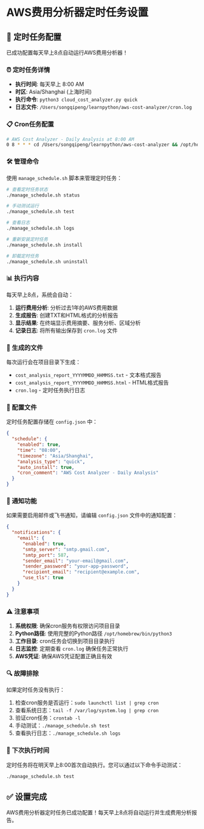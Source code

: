 # AWS费用分析器定时任务设置

## 🎯 定时任务配置

已成功配置每天早上8点自动运行AWS费用分析器！

### ⏰ 定时任务详情

- **执行时间**: 每天早上 8:00 AM
- **时区**: Asia/Shanghai (上海时间)
- **执行命令**: `python3 cloud_cost_analyzer.py quick`
- **日志文件**: `/Users/songqipeng/learnpython/aws-cost-analyzer/cron.log`

### 📋 Cron任务配置

```bash
# AWS Cost Analyzer - Daily Analysis at 8:00 AM
0 8 * * * cd /Users/songqipeng/learnpython/aws-cost-analyzer && /opt/homebrew/bin/python3 cloud_cost_analyzer.py quick >> /Users/songqipeng/learnpython/aws-cost-analyzer/cron.log 2>&1
```

### 🛠️ 管理命令

使用 `manage_schedule.sh` 脚本来管理定时任务：

```bash
# 查看定时任务状态
./manage_schedule.sh status

# 手动测试运行
./manage_schedule.sh test

# 查看日志
./manage_schedule.sh logs

# 重新安装定时任务
./manage_schedule.sh install

# 卸载定时任务
./manage_schedule.sh uninstall
```

### 📊 执行内容

每天早上8点，系统会自动：

1. **运行费用分析**: 分析过去1年的AWS费用数据
2. **生成报告**: 创建TXT和HTML格式的分析报告
3. **显示结果**: 在终端显示费用摘要、服务分析、区域分析
4. **记录日志**: 将所有输出保存到 `cron.log` 文件

### 📁 生成的文件

每次运行会在项目目录下生成：
- `cost_analysis_report_YYYYMMDD_HHMMSS.txt` - 文本格式报告
- `cost_analysis_report_YYYYMMDD_HHMMSS.html` - HTML格式报告
- `cron.log` - 定时任务执行日志

### 🔧 配置文件

定时任务配置存储在 `config.json` 中：

```json
{
  "schedule": {
    "enabled": true,
    "time": "08:00",
    "timezone": "Asia/Shanghai",
    "analysis_type": "quick",
    "auto_install": true,
    "cron_comment": "AWS Cost Analyzer - Daily Analysis"
  }
}
```

### 📧 通知功能

如果需要启用邮件或飞书通知，请编辑 `config.json` 文件中的通知配置：

```json
{
  "notifications": {
    "email": {
      "enabled": true,
      "smtp_server": "smtp.gmail.com",
      "smtp_port": 587,
      "sender_email": "your-email@gmail.com",
      "sender_password": "your-app-password",
      "recipient_email": "recipient@example.com",
      "use_tls": true
    }
  }
}
```

### ⚠️ 注意事项

1. **系统权限**: 确保cron服务有权限访问项目目录
2. **Python路径**: 使用完整的Python路径 `/opt/homebrew/bin/python3`
3. **工作目录**: cron任务会切换到项目目录执行
4. **日志监控**: 定期查看 `cron.log` 确保任务正常执行
5. **AWS凭证**: 确保AWS凭证配置正确且有效

### 🔍 故障排除

如果定时任务没有执行：

1. 检查cron服务是否运行：`sudo launchctl list | grep cron`
2. 查看系统日志：`tail -f /var/log/system.log | grep cron`
3. 验证cron任务：`crontab -l`
4. 手动测试：`./manage_schedule.sh test`
5. 查看执行日志：`./manage_schedule.sh logs`

### 📅 下次执行时间

定时任务将在明天早上8:00首次自动执行。您可以通过以下命令手动测试：

```bash
./manage_schedule.sh test
```

## ✅ 设置完成

AWS费用分析器定时任务已成功配置！每天早上8点将自动运行并生成费用分析报告。
